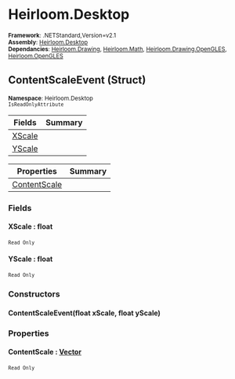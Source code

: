 # Heirloom.Desktop

<small>**Framework**: .NETStandard,Version=v2.1</small>  
<small>**Assembly**: [Heirloom.Desktop](../Heirloom.Desktop/Heirloom.Desktop.md)</small>  
<small>**Dependancies**: [Heirloom.Drawing](../Heirloom.Drawing/Heirloom.Drawing.md), [Heirloom.Math](../Heirloom.Math/Heirloom.Math.md), [Heirloom.Drawing.OpenGLES](../Heirloom.Drawing.OpenGLES/Heirloom.Drawing.OpenGLES.md), [Heirloom.OpenGLES](../Heirloom.OpenGLES/Heirloom.OpenGLES.md)</small>  

## ContentScaleEvent (Struct)
<small>**Namespace**: Heirloom.Desktop</sub></small>  
<small>`IsReadOnlyAttribute`</small>

| Fields                 | Summary |
|------------------------|---------|
| [XScale](#XSCD13B79AC) |         |
| [YScale](#YSCD13B5C6D) |         |

| Properties                   | Summary |
|------------------------------|---------|
| [ContentScale](#CON84D7B879) |         |

### Fields

#### <a name="XSCD13B79AC"></a>XScale : float
<small>`Read Only`</small>

#### <a name="YSCD13B5C6D"></a>YScale : float
<small>`Read Only`</small>

### Constructors

#### ContentScaleEvent(float xScale, float yScale)

### Properties

#### <a name="CON84D7B879"></a>ContentScale : [Vector](../Heirloom.Math/Heirloom.Math.Vector.md)

<small>`Read Only`</small>

